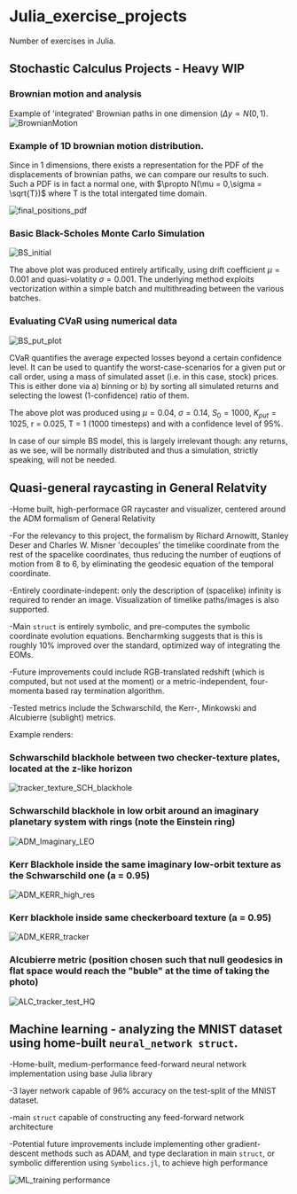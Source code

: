 # Julia_exercise_projects
Number of exercises in Julia.

## Stochastic Calculus Projects - Heavy WIP


### Brownian motion and analysis

Example of 'integrated' Brownian paths in one dimension ($\Delta y \propto N(0,1)$.
![BrownianMotion](https://github.com/ArchHem/Julia_exercise_projects/assets/84734676/943d531b-9e2f-4440-9a83-6f0c4c825979)

### Example of 1D brownian motion distribution.

Since in 1 dimensions, there exists a representation for the PDF of the displacements of brownian paths, we can compare our results to such. Such a PDF is in fact a normal one, with $\propto N(\mu = 0,\sigma = \sqrt{T})$ where T is the total intergated time domain.

![final_positions_pdf](https://github.com/ArchHem/Julia_exercise_projects/assets/84734676/07863b1f-7797-4e25-821e-62ccc0eccf29)

### Basic Black-Scholes Monte Carlo Simulation

![BS_initial](https://github.com/ArchHem/Julia_exercise_projects/assets/84734676/c9f18374-a60b-4f38-8e14-e81ad6024e89)

The above plot was produced entirely artifically, using drift coefficient $\mu = 0.001$ and quasi-volatity $\sigma= 0.001$. The underlying method exploits vectorization within a simple batch and multithreading between the various batches. 

### Evaluating CVaR using numerical data

![BS_put_plot](https://github.com/ArchHem/Julia_exercise_projects/assets/84734676/6c78209d-5944-48ee-8b3e-ae4bebfd4b80)

CVaR quantifies the average expected losses beyond a certain confidence level. It can be used to quantify the worst-case-scenarios for a given put or call order, using a mass of simulated asset (i.e. in this case, stock) prices. This is either done via a) binning or b) by sorting all simulated returns and selecting the lowest (1-confidence) ratio of them.

The above plot was produced using $\mu = 0.04$, $\sigma = 0.14$, $S_0 = 1000$, $K_{put} = 1025$, r = 0.025, T = 1 (1000 timesteps) and with a confidence level of 95%.

In case of our simple BS model, this is largely irrelevant though: any returns, as we see, will be normally distributed and thus a simulation, strictly speaking, will not be needed. 



## Quasi-general raycasting in General Relatvity

-Home built, high-performace GR raycaster and visualizer, centered around the ADM formalism of General Relativity

-For the relevancy to this project, the formalism by Richard Arnowitt, Stanley Deser and Charles W. Misner 'decouples' the timelike coordinate from the rest of the spacelike coordinates, thus reducing the number of euqtions of motion from 8 to 6, by eliminating the geodesic equation of the temporal coordinate. 

-Entirely coordinate-indepent: only the description of (spacelike) infinity is required to render an image. Visualization of timelike paths/images is also supported.

-Main `struct` is entirely symbolic, and pre-computes the symbolic coordinate evolution equations. Bencharmking suggests that is this is roughly 10% improved over the standard, optimized way of integrating the EOMs.

-Future improvements could include RGB-translated redshift (which is computed, but not used at the moment) or a metric-independent, four-momenta based ray termination algorithm.

-Tested metrics include the Schwarschild, the Kerr-, Minkowski and Alcubierre (sublight) metrics.

Example renders:

### Schwarschild blackhole between two checker-texture plates, located at the z-like horizon

![tracker_texture_SCH_blackhole](https://github.com/ArchHem/Julia_exercise_projects/assets/84734676/f3a1fb00-ccdc-4916-be72-3ae92f2a87d2)

### Schwarschild blackhole in low orbit around an imaginary planetary system with rings (note the Einstein ring)

![ADM_Imaginary_LEO](https://github.com/ArchHem/Julia_exercise_projects/assets/84734676/adbb68be-ef65-49ed-87d4-9d558967faac)

### Kerr Blackhole inside the same imaginary low-orbit texture as the Schwarschild one (a = 0.95)
![ADM_KERR_high_res](https://github.com/ArchHem/Julia_exercise_projects/assets/84734676/57496b18-d90f-47f8-818f-be4619b9bf1f)

### Kerr blackhole inside same checkerboard texture (a = 0.95)

![ADM_KERR_tracker](https://github.com/ArchHem/Julia_exercise_projects/assets/84734676/93f5792d-22de-42c1-95ff-713e59157573)

### Alcubierre metric (position chosen such that null geodesics in flat space would reach the "buble" at the time of taking the photo)

![ALC_tracker_test_HQ](https://github.com/ArchHem/Julia_exercise_projects/assets/84734676/71d61bce-074a-49f1-bca3-49963f17b26f)


## Machine learning - analyzing the MNIST dataset using home-built `neural_network struct`.

-Home-built, medium-performance feed-forward neural network implementation using base Julia library

-3 layer network capable of 96% accuracy on the test-split of the MNIST dataset. 

-main `struct` capable of constructing any feed-forward network architecture

-Potential future improvements include implementing other gradient-descent methods such as ADAM, and type declaration in main `struct`, or symbolic differention using `Symbolics.jl`, to achieve high performance

![ML_training performance](https://github.com/ArchHem/Julia_exercise_projects/assets/84734676/b84aff0b-d320-4706-90c8-5ed066b47079)

